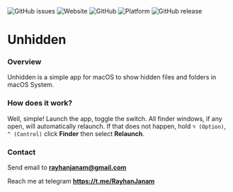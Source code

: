 <img alt="GitHub issues" src="https://img.shields.io/github/issues/rayhannabi/unhidden.svg">
<img alt="Website" src="https://img.shields.io/website-up-down-green-red/https/rayhannabi.github.io/unhidden_app/.svg">
<img alt="GitHub" src="https://img.shields.io/github/license/rayhannabi/unhidden.svg?color=blue">
<img alt="Platform" src="https://img.shields.io/badge/platform-macOS%2010.12%2B-orange.svg">
<img alt="GitHub release" src="https://img.shields.io/github/release/rayhannabi/unhidden.svg">

# Unhidden

### Overview

Unhidden is a simple app for macOS to show hidden files and folders in macOS System.

### How does it work?

Well, simple! Launch the app, toggle the switch. All finder windows, if any open, will automatically relaunch. If that does not happen, hold `⌥ (Option)`, `^ (Control)` click **Finder** then select **Relaunch**.

### Contact

Send email to **rayhanjanam@gmail.com**

Reach me at telegram **https://t.me/RayhanJanam**